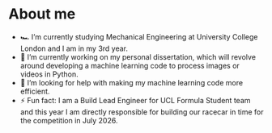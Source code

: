 # About me

- 🏎 I’m currently studying Mechanical Engineering at University College London and I am in my 3rd year. 
- 🔭 I’m currently working on my personal dissertation, which will revolve around developing a machine learning code to process images or videos in Python. 
- 🤔 I’m looking for help with making my machine learning code more efficient. 
- ⚡ Fun fact: I am a Build Lead Engineer for UCL Formula Student team and this year I am directly responsible for building our racecar in time for the competition in July 2026.

